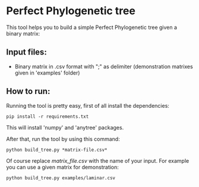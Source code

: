 # Perfect Phylogenetic tree
This tool helps you to build a simple Perfect Phylogenetic tree given a binary matrix:

## Input files:
- Binary matrix in .csv format with ";" as delimiter (demonstration matrixes given in 'examples' folder)

## How to run:
Running the tool is pretty easy, first of all install the dependencies:
```
pip install -r requirements.txt
```
This will install 'numpy' and 'anytree' packages.

After that, run the tool by using this command:
```
python build_tree.py *matrix-file.csv*
```
Of course replace *matrix_file.csv* with the name of your input.
For example you can use a given matrix for demonstration:
```
python build_tree.py examples/laminar.csv
```
